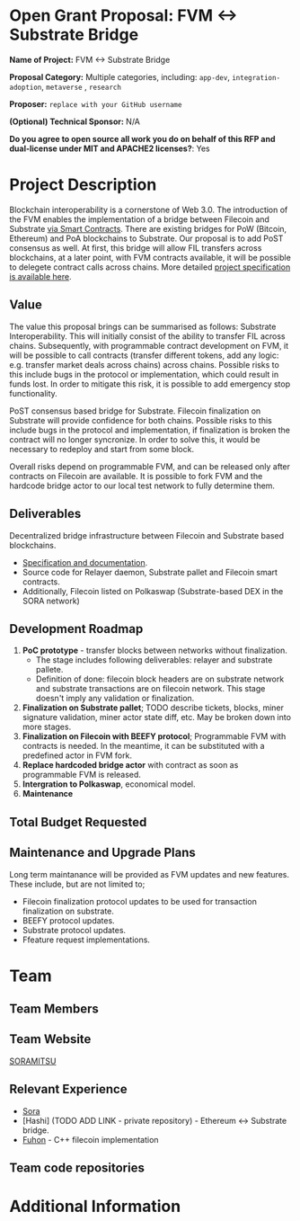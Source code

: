 # Open Grant Proposal: FVM <-> Substrate Bridge

**Name of Project:** FVM <-> Substrate Bridge

**Proposal Category:** Multiple categories, including: `app-dev`, `integration-adoption`, `metaverse` , `research`

**Proposer:** `replace with your GitHub username`

**(Optional) Technical Sponsor:** N/A

**Do you agree to open source all work you do on behalf of this RFP and dual-license under MIT and APACHE2 licenses?**:  Yes

# Project Description

<!-- Please describe exactly what you are planning to build. Make sure to include the following: -->
<!-- - Start with the need or problem you are trying to solve with this project. -->
<!-- - Describe why your solution is going to adequately solve this problem. -->

<!-- This section should be 2-3 paragraphs long. -->
Blockchain interoperability is a cornerstone of Web 3.0. The
introduction of the FVM enables the implementation of a bridge between
Filecoin and Substrate [via Smart
Contracts](https://wiki.polkadot.network/docs/learn-bridges#via-smart-contracts). There
are existing bridges for PoW (Bitcoin, Ethereum) and PoA blockchains
to Substrate. Our proposal is to add PoST consensus as well. At
first, this bridge will allow FIL transfers across blockchains, at a
later point, with FVM contracts available, it will be possible to delegete contract calls across chains.
More detailed [project specification is available here](https://soramitsu.atlassian.net/wiki/spaces/FIL/pages/3651633155/FVM+-+Substrate+bridge).

## Value

<!-- Please describe in more detail why this proposal is valuable for the Filecoin ecosystem. Answer the following questions: -->
<!-- - What are the benefits to getting this right? -->
<!-- - What are the risks if you don't get it right? -->
<!-- - What are the risks that will make executing on this project difficult? -->

<!-- This section should be 1-3 paragraphs long. -->
The value this proposal brings can be summarised as follows: 
Substrate Interoperability. This will initially consist of the ability
to transfer FIL across chains. Subsequently, with programmable
contract development on FVM, it will be possible to call contracts
(transfer different tokens, add any logic: e.g. transfer market deals
across chains) across chains.
Possible risks to this include bugs in the protocol or
implementation, which could result in funds lost. In order to mitigate
this risk, it is possible to add emergency stop functionality.

PoST consensus based bridge for Substrate. Filecoin finalization on
Substrate will provide confidence for both chains.
Possible risks to this include bugs in the protocol and
implementation, if finalization is broken the contract will no longer
syncronize. In order to solve this, it would be necessary to redeploy and start from some block.

Overall risks depend on programmable FVM, and can be released only
after contracts on Filecoin are available. It is possible to fork FVM
and the hardcode bridge actor to our local test network to fully
determine them.

## Deliverables

<!-- Please describe in details what your final deliverable for this project will be. Include a specification of the project and what functionality the software will deliver when it is finished. -->
Decentralized bridge infrastructure between Filecoin and Substrate based blockchains.
- [Specification and documentation](https://soramitsu.atlassian.net/wiki/spaces/FIL/pages/3651633155/FVM+-+Substrate+bridge).
- Source code for Relayer daemon, Substrate pallet and Filecoin smart contracts.
- Additionally, Filecoin listed on Polkaswap (Substrate-based DEX in
  the SORA network)

## Development Roadmap

<!-- Please break up your development work into a clear set of milestones. This section needs to be very detailed (will vary on the project, but aim for around 2 pages for this section). -->

<!-- For each milestone, please describe: -->
<!-- - The software functionality that we can expect after the completion of each milestone. This should be detailed enough that it can be used to ensure that the software meets the specification you outlined in the Deliverables. -->
<!-- - How many people will be working on each milestone and their roles -->
<!-- - The amount of funding required for each milestone -->
<!-- - How much time this milestone will take to achieve (using real dates) -->
1) **PoC prototype** - transfer blocks between networks without
finalization. 
	* The stage includes following deliverables: relayer and substrate pallete. 
	* Definition of done: filecoin block headers are on substrate network and substrate transactions are on filecoin network. This stage doesn't imply any validation or finalization.
2) **Finalization on Substrate pallet**; TODO describe tickets, blocks, miner signature validation, miner actor state diff, etc. May be broken down into more stages.
3) **Finalization on Filecoin with BEEFY protocol**; Programmable FVM with
contracts is needed. In the meantime, it can be substituted with a predefined actor in FVM fork.
4) **Replace hardcoded bridge actor** with contract as soon as programmable FVM is released.
5) **Intergration to Polkaswap**, economical model.
6) **Maintenance**

## Total Budget Requested

<!--Sum up the total requested budget across all milestones, and include that figure here. Also, please include a budget breakdown to specify how you are planning to spend these funds. -->

## Maintenance and Upgrade Plans

<!-- Specify your team's long-term plans to maintain this software and upgrade it over time. -->
Long term maintanance will be provided as FVM updates and new
features. These include, but are not limited to;
- Filecoin finalization protocol updates to be used for transaction finalization on substrate.
- BEEFY protocol updates.
- Substrate protocol updates.
- Ffeature request implementations.

# Team

## Team Members

<!-- - Team Member 1 -->
<!-- - Team Member 2 -->
<!-- - Team Member 3 -->
<!-- - ...

## Team Member LinkedIn Profiles

<!-- - Team Member 1 LinkedIn profile -->
<!-- - Team Member 2 LinkedIn profile -->
<!-- - Team Member 3 LinkedIn profile -->


## Team Website

<!-- Please link to your team's website here (make sure it's `https`) -->

[SORAMITSU](https://soramitsu.co.jp/)

## Relevant Experience

<!-- Please describe (in words) your team's relevant experience, and why you think you are the right team to build this project. You can cite your team's prior experience in similar domains, doing similar dev work, individual team members' backgrounds, etc. -->
* [Sora](https://github.com/sora-xor)
* [Hashi] (TODO ADD LINK - private repository) - Ethereum <-> Substrate bridge.
* [Fuhon](https://github.com/filecoin-project/cpp-filecoin) - C++ filecoin implementation

## Team code repositories

<!-- Please provide links to your team's prior code repos for similar or related projects. -->

# Additional Information

<!-- Please include any additional information that you think would be useful in helping us to evaluate your proposal. -->
